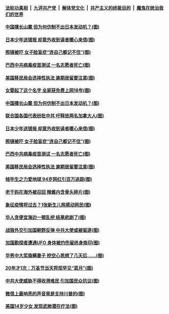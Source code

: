 ####  [法轮功真相](../../../../basic/blob/master/README.md?t=10231002) &nbsp;|&nbsp; [九评共产党](../../../../9ping.md/blob/master/README.md?t=10231002) &nbsp;|&nbsp; [解体党文化](../../../../jtdwh.md/blob/master/README.md?t=10231002)  &nbsp;|&nbsp; [共产主义的终极目的](../../../../gczydzjmd.md/blob/master/README.md?t=10231002) &nbsp;|&nbsp; [魔鬼在统治我们的世界](../../../../mgztzwmdsj.md/blob/master/README.md?t=10231002) 

#### [中国擅长山寨 但为何仿制不出日本发动机？(图)](../pages/p3/950087.md?t=10231002) 

#### [日本少年送错报 却意外收到读者暖心来信(图)](../pages/p3/950004.md?t=10231002) 

#### [照镜被吓 女子脸盲症“连自己都记不住”(图)](../pages/p3/950040.md?t=10231002) 

#### [巴西中共病毒疫苗测试 一名志愿者死亡(图)](../pages/p3/949999.md?t=10231002) 

#### [美国移民局会选择性执法 逾期居留要注意(图)](../pages/p3/949996.md?t=10231002) 



#### [女婴起了这个名字 全家获免费上网18年(图)](../pages/p3/950091.md?t=10231002) 

#### [中国擅长山寨 但为何仿制不出日本发动机？(图)](../pages/p3/950087.md?t=10231002) 

#### [联合国各国代表纷批中共 吁释放两名加拿大人(图)](../pages/p3/950073.md?t=10231002) 

#### [日本少年送错报 却意外收到读者暖心来信(图)](../pages/p3/950004.md?t=10231002) 

#### [照镜被吓 女子脸盲症“连自己都记不住”(图)](../pages/p3/950040.md?t=10231002) 

#### [巴西中共病毒疫苗测试 一名志愿者死亡(图)](../pages/p3/949999.md?t=10231002) 

#### [美国移民局会选择性执法 逾期居留要注意(图)](../pages/p3/949996.md?t=10231002) 

#### [倾毕生之力爱地球 94岁网红引百万追踪(图)](../pages/p3/949969.md?t=10231002) 


#### [老干妈在海外被召回 辣酱内含骨头碎片(图)](../pages/p3/949970.md?t=10231002) 

#### [象征疫情将过去？1张新生儿照感动网民(图)](../pages/p3/949929.md?t=10231002) 

#### [华人贪便宜海边一顿乱挖 结果悲剧了(图)](../pages/p3/949923.md?t=10231002) 

#### [战狼外交引加国朝野反弹 中共大使或被驱逐(图)](../pages/p3/949878.md?t=10231002) 

#### [加国勘探者遭遇UFO 身体被灼伤留终身烙印(图)](../pages/p3/949840.md?t=10231002) 

#### [华男中大奖隐瞒妻子 挖空心思想了几天后……(图)](../pages/p3/949856.md?t=10231002) 

#### [20年才1次：万圣节当天将现罕见“蓝月”(图)](../pages/p3/949848.md?t=10231002) 

#### [中共大使威胁不得收港难民 引加国民众抗议(图)](../pages/p3/949784.md?t=10231002) 

#### [微信上最响亮的声音竟是支持川普的(图)](../pages/p3/949780.md?t=10231002) 

#### [美国14岁少女 发现武肺潜在疗法(图)](../pages/p3/949762.md?t=10231002) 

